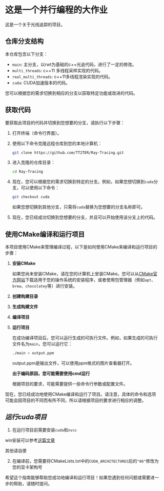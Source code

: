# 这是一个并行编程的大作业

这是一个关于光线追踪的项目。

## 仓库分支结构

本仓库包含以下分支：

- `main`: 主分支，以rwt为基础的c++光追代码，进行了一定的修改。
- `multi_threads`: c++11 多线程采样实现的代码。
- `real_multi_threads`: c++11多线程渲染实现的代码。
- `cuda`: CUDA加速版本的代码。

您可以根据您的需求切换到相应的分支以获取特定功能或改进的代码。

## 获取代码

要获取此项目的代码并切换到您想要的分支，请执行以下步骤：

1. 打开终端（命令行界面）。

2. 使用以下命令克隆远程仓库到您的本地计算机：

   ```bash
   git clone https://github.com/TT2TER/Ray-Tracing.git
   ```

3. 进入克隆的仓库目录：

   ```bash
   cd Ray-Tracing
   ```

4. 现在，您可以根据您的需求切换到特定的分支。例如，如果您想切换到`cuda`分支，可以使用以下命令：

   ```bash
   git checkout cuda
   ```

   如果您想切换到其他分支，只需将`cuda`替换为您想要的分支名称即可。

5. 现在，您已经成功切换到您想要的分支，并且可以开始使用该分支上的代码。

## 使用CMake编译和运行项目

本项目使用CMake来管理编译过程，以下是如何使用CMake来编译和运行项目的步骤：

1. **安装CMake**

   如果您尚未安装CMake，请在您的计算机上安装CMake。您可以从[CMake官方网站](https://cmake.org/download/)下载适用于您的操作系统的安装程序，或者使用包管理器（例如`apt`、`brew`、`chocolatey`等）进行安装。

2. **创建构建目录**

3. **生成构建文件**

4. **编译项目**

5. **运行项目**

   在成功编译项目后，您可以运行生成的可执行文件。例如，如果生成的可执行文件名为`main`，您可以运行它：

   ```bash
   ./main > output.ppm
   ```
   output.ppm是输出文件，可以使用ppm格式的图片查看器打开。

   **出于编码原因，您可能需要使用cmd运行**

   根据项目的要求，可能需要提供一些命令行参数或配置文件。

现在，您已经成功地使用CMake编译和运行了项目。请注意，具体的命令和选项可能会因项目的不同而有所不同，所以请根据项目的要求进行相应的调整。

## *运行cuda项目*
1. 在运行项目前需要安装`cuda`和`nvcc`

win安装可以参考[这篇文章](https://blog.csdn.net/anmin8888/article/details/127910084)

其他请自便

2. 在编译前，您需要将CMakeLists.txt中的`CUDA_ARCHITECTURES`后的`"86"`修改为您的显卡架构号

希望这个指南能够帮助您成功地编译和运行项目！如果您遇到任何问题或需要进一步的帮助，请随时提问。